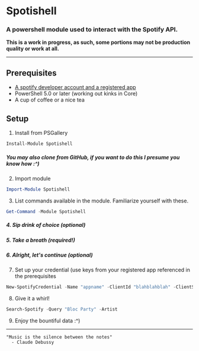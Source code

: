
# Spotishell
### A powershell module used to interact with the Spotify API.

**This is a work in progress, as such, some portions may not be production quality or work at all.**

---

## Prerequisites
* [A spotify developer account and a registered app](https://developer.spotify.com/documentation/web-api/quick-start/)
* PowerShell 5.0 or later (working out kinks in Core)
* A cup of coffee or a nice tea

## Setup
1. Install from PSGallery
```powershell
Install-Module Spotishell
```

##### You may also clone from GitHub, if you want to do this I presume you know how :^)

2. Import module
```powershell
Import-Module Spotishell
```
3. List commands available in the module.  Familiarize yourself with these.
```powershell
Get-Command -Module Spotishell
```
##### 4. Sip drink of choice (optional)
##### 5. Take a breath (required!)
##### 6. Alright, let's continue (optional)
7. Set up your credential (use keys from your registered app referenced in the prerequisites
```powershell
New-SpotifyCredential -Name "appname" -ClientId "blahblahblah" -ClientSecret "blahblahblahblah"
```
8. Give it a whirl!
```powershell
Search-Spotify -Query "Bloc Party" -Artist
```
9. Enjoy the bountiful data :^)
---
```
"Music is the silence between the notes"
  - Claude Debussy
```
